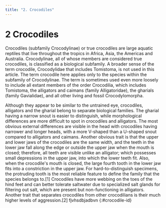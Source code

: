 ```yaml
---
title: "2. Crocodiles"
---
```


# **2** Crocodiles

Crocodiles (subfamily Crocodylinae) or true crocodiles are large aquatic reptiles that live throughout the tropics in Africa, Asia, the Americas and Australia. Crocodylinae, all of whose members are considered true crocodiles, is classified as a biological subfamily. A broader sense of the term crocodile, Crocodylidae that includes Tomistoma, is not used in this article. The term crocodile here applies only to the species within the subfamily of Crocodylinae. The term is sometimes used even more loosely to include all extant members of the order Crocodilia, which includes Tomistoma, the alligators and caimans (family Alligatoridae), the gharials (family Gavialidae), and all other living and fossil Crocodylomorpha.

Although they appear to be similar to the untrained eye, crocodiles, alligators and the gharial belong to separate biological families. The gharial having a narrow snout is easier to distinguish, while morphological differences are more difficult to spot in crocodiles and alligators. The most obvious external differences are visible in the head with crocodiles having narrower and longer heads, with a more V-shaped than a U-shaped snout compared to alligators and caimans. Another obvious trait is that the upper and lower jaws of the crocodiles are the same width, and the teeth in the lower jaw fall along the edge or outside the upper jaw when the mouth is closed; therefore, all teeth are visible unlike an alligator; which possesses small depressions in the upper jaw, into which the lower teeth fit. Also, when the crocodile's mouth is closed, the large fourth tooth in the lower jaw fits into a constriction in the upper jaw. For hard-to-distinguish specimens, the protruding tooth is the most reliable feature to define the family that the species belongs to.[1] Crocodiles have more webbing on the toes of the hind feet and can better tolerate saltwater due to specialized salt glands for filtering out salt, which are present but non-functioning in alligators. Another trait that separates crocodiles from other crocodilians is their much higher levels of aggression.[2] fjvhsdbjadbvn
{:#crocodile-id}
